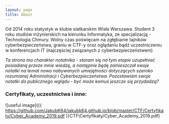 ```yaml
---
layout: page
title: About
---
```


Od 2014 roku statystyk w klubie siatkarskim Wisła Warszawa. Student 3 roku studiów inżynierskich na kierunku Informatyka,
ze specjalizacją - Technologia Chmury. Wolny czas poświęcam na zgłębianie tajników cyberbezpieczeństwa, graniu w CTF-y oraz oglądaniu bądź uczestniczeniu w konferencjach IT (najczęściej związanych z cyberbezpieczeństwem)

*Ta strona ma charakter notatnika - staram się na tym etapie uzupełniać posiadaną przeze mnie wiedzę, a następnie będę zamieszczał swoje notatki na temat nowo nabywanych umiejętności dotyczących szeroko rozumianej Administracji i Cyberbezpieczeństwa. Pozostawiam swoje notatki do publicznego wglądu - być może komuś jeszcze się przydadzą?*

### Certyfikaty, uczestnictwa i inne:

![useful image]({{ https://github.com/JakubK64/jakubk64.github.io/blob/master/CTF/Certyfikaty/Cyber_Academy_2019.pdf }}CTF\Certyfikaty/Cyber_Academy_2019.pdf)
